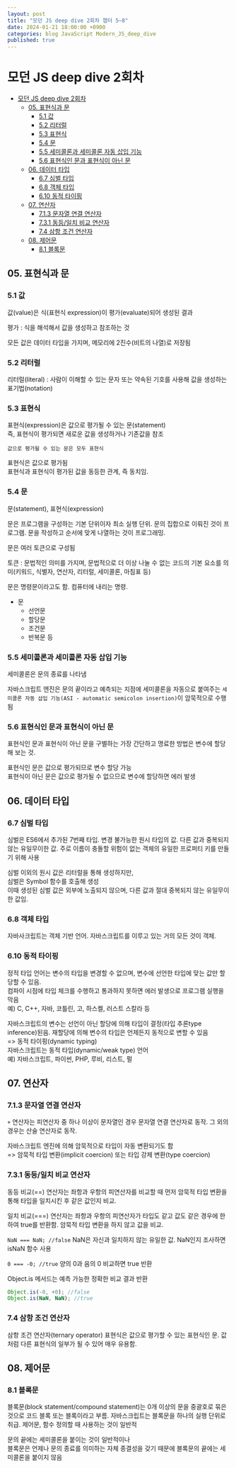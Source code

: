 ```yaml
---
layout: post
title: "모던 JS deep dive 2회차 챕터 5~8"
date: 2024-01-21 18:00:00 +0900
categories: blog JavaScript Modern_JS_deep_dive
published: true
---
```


# 모던 JS deep dive 2회차

- [모던 JS deep dive 2회차](#모던-js-deep-dive-2회차)
  - [05. 표현식과 문](#05-표현식과-문)
    - [5.1 값](#51-값)
    - [5.2 리터럴](#52-리터럴)
    - [5.3 표현식](#53-표현식)
    - [5.4 문](#54-문)
    - [5.5 세미콜론과 세미콜론 자동 삽입 기능](#55-세미콜론과-세미콜론-자동-삽입-기능)
    - [5.6 표현식인 문과 표현식이 아닌 문](#56-표현식인-문과-표현식이-아닌-문)
  - [06. 데이터 타입](#06-데이터-타입)
    - [6.7 심벌 타입](#67-심벌-타입)
    - [6.8 객체 타입](#68-객체-타입)
    - [6.10 동적 타이핑](#610-동적-타이핑)
  - [07. 연산자](#07-연산자)
    - [7.1.3 문자열 연결 연산자](#713-문자열-연결-연산자)
    - [7.3.1 동등/일치 비교 연산자](#731-동등일치-비교-연산자)
    - [7.4 삼항 조건 연산자](#74-삼항-조건-연산자)
  - [08. 제어문](#08-제어문)
    - [8.1 블록문](#81-블록문)

## 05. 표현식과 문

### 5.1 값

값(value)은 식(표현식 expression)이 평가(evaluate)되어 생성된 결과

평가 : 식을 해석해서 값을 생성하고 참조하는 것

모든 값은 데이터 타입을 가지며, 메모리에 2진수(비트의 나열)로 저장됨

### 5.2 리터럴

리터럴(literal) : 사람이 이해할 수 있는 문자 또는 약속된 기호를 사용해 값을 생성하는 표기법(notation)

### 5.3 표현식

표현식(expression)은 값으로 평가될 수 있는 문(statement)  
즉, 표현식이 평가되면 새로운 값을 생성하거나 기존값을 참조

`값으로 평가될 수 있는 문은 모두 표현식`

표현식은 값으로 평가됨  
표현식과 표현식이 평가된 값을 동등한 관계, 즉 동치임.

### 5.4 문

문(statement), 표현식(expression)

문은 프로그램을 구성하는 기본 단위이자 최소 실행 단위. 문의 집합으로 이뤄진 것이 프로그램. 문을 작성하고 순서에 맞게 나열하는 것이 프로그래밍.

문은 여러 토큰으로 구성됨

토큰 : 문법적인 의미를 가지며, 문법적으로 더 이상 나눌 수 없는 코드의 기본 요소를 의미(키워드, 식별자, 연산자, 리터럴, 세미콜론, 마침표 등)

문은 명령문이라고도 함. 컴퓨터에 내리는 명령.

- 문
  - 선언문
  - 할당문
  - 조건문
  - 반복문 등

### 5.5 세미콜론과 세미콜론 자동 삽입 기능

세미콜론은 문의 종료를 나타냄

자바스크립트 엔진은 문의 끝이라고 예측되는 지점에 세미콜론을 자동으로 붙여주는 `세미콜론 자동 삽입 기능(ASI - automatic semicolon insertion)`이 암묵적으로 수행됨

### 5.6 표현식인 문과 표현식이 아닌 문

표현식인 문과 표현식이 아닌 문을 구별하는 가장 간단하고 명료한 방법은 변수에 할당해 보는 것.

표현식인 문은 값으로 평가되므로 변수 할당 가능  
표현식이 아닌 문은 값으로 평가될 수 없으므로 변수에 할당하면 에러 발생

## 06. 데이터 타입

### 6.7 심벌 타입

심벌은 ES6에서 추가된 7번째 타입. 변경 불가능한 원시 타입의 값. 다른 값과 중복되지 않는 유일무이한 값. 주로 이름이 충돌할 위험이 없는 객체의 유일한 프로퍼티 키를 만들기 위해 사용

심벌 이외의 원시 값은 리터럴을 통해 생성하지만,  
심벌은 Symbol 함수를 호출해 생성  
이때 생성된 심벌 값은 외부에 노출되지 않으며, 다른 값과 절대 중복되지 않는 유일무이한 값임.

### 6.8 객체 타입

자바사크립트는 객체 기반 언어. 자바스크립트를 이루고 있는 거의 모든 것이 객체.

### 6.10 동적 타이핑

정적 타입 언어는 변수의 타입을 변경할 수 없으며, 변수에 선언한 타입에 맞는 값만 할당할 수 있음.  
컴파이 시점에 타입 체크를 수행하고 통과하지 못하면 에러 발생으로 프로그램 실행을 막음  
예) C, C++, 자바, 코틀린, 고, 하스켈, 러스트 스칼라 등

자바스크립트의 변수는 선언이 아닌 할당에 의해 타입이 결정(타입 추론type inference)된음. 재할당에 의해 변수의 타입은 언제든지 동적으로 변할 수 있음  
=> 동적 타이핑(dynamic typing)  
자바스크립트는 동적 타입(dynamic/weak type) 언어  
예) 자바스크립트, 파이썬, PHP, 루비, 리스트, 펄

## 07. 연산자

### 7.1.3 문자열 연결 연산자

`+` 연산자는 피연산자 중 하나 이상이 문자열인 경우 문자열 연결 연산자로 동작. 그 외의 경우는 산술 연산자로 동작.

자바스크립트 엔진에 의해 암묵적으로 타입이 자동 변환되기도 함  
=> 암묵적 타입 변환(implicit coercion) 또는 타입 강제 변환(type coercion)

### 7.3.1 동등/일치 비교 연산자

동등 비교(==) 연산자는 좌항과 우항의 피연산자를 비교할 때 먼저 암묵적 타입 변환을 통해 타입을 일치시킨 후 같은 값인지 비교.

일치 비교(===) 연산자는 좌항과 우항의 피연산자가 타입도 같고 값도 같은 경우에 한하여 true를 반환함. 암묵적 타입 변환을 하지 않고 값을 비교.

`NaN === NaN; //false` NaN은 자신과 일치하지 않는 유일한 값. NaN인지 조사하면 isNaN 함수 사용

`0 === -0; //true` 양의 0과 음의 0 비교하면 true 반환

Object.is 메서드는 예측 가능한 정확한 비교 결과 반환

```js
Object.is(-0, +0); //false
Object.is(NaN, NaN); //true
```

### 7.4 삼항 조건 연산자

삼항 조건 연산자(ternary operator) 표현식은 값으로 평가할 수 있는 표현식인 문. 값처럼 다른 표현식의 일부가 될 수 있어 매우 유용함.

## 08. 제어문

### 8.1 블록문

블록문(block statement/compound statement)는 0개 이상의 문을 중괄호로 묶은 것으로 코드 블록 또는 블록이라고 부름. 자바스크립트는 블록문을 하나의 실행 단위로 취급. 제어문, 함수 정의할 때 사용하는 것이 일반적

문의 끝에는 세미콜론을 붙이는 것이 일반적이나  
블록문은 언제나 문의 종료를 의미하는 자체 종결성을 갖기 때문에 블록문의 끝에는 세미콜론을 붙이지 않음
